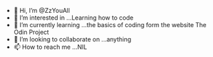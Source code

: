 - 👋 Hi, I’m @ZzYouAll
- 👀 I’m interested in ...Learning how to code
- 🌱 I’m currently learning ...the basics of coding form the website The Odin Project
- 💞️ I’m looking to collaborate on ...anything
- 📫 How to reach me ...NIL

<!---
ZzYouAll/ZzYouAll is a ✨ special ✨ repository because its `README.md` (this file) appears on your GitHub profile.
You can click the Preview link to take a look at your changes.
--->
